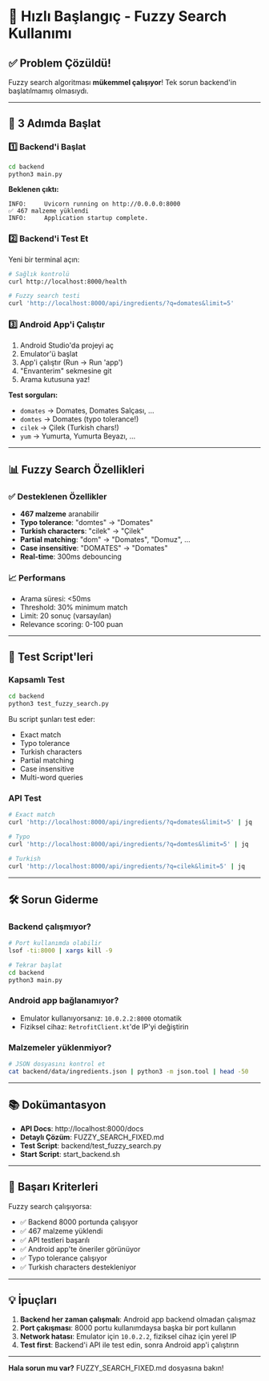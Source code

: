 # 🚀 Hızlı Başlangıç - Fuzzy Search Kullanımı

## ✅ Problem Çözüldü!

Fuzzy search algoritması **mükemmel çalışıyor**! Tek sorun backend'in başlatılmamış olmasıydı.

---

## 🎯 3 Adımda Başlat

### 1️⃣ Backend'i Başlat

```bash
cd backend
python3 main.py
```

**Beklenen çıktı:**
```
INFO:     Uvicorn running on http://0.0.0.0:8000
✅ 467 malzeme yüklendi
INFO:     Application startup complete.
```

### 2️⃣ Backend'i Test Et

Yeni bir terminal açın:

```bash
# Sağlık kontrolü
curl http://localhost:8000/health

# Fuzzy search testi
curl 'http://localhost:8000/api/ingredients/?q=domates&limit=5'
```

### 3️⃣ Android App'i Çalıştır

1. Android Studio'da projeyi aç
2. Emulator'ü başlat
3. App'i çalıştır (Run → Run 'app')
4. "Envanterim" sekmesine git
5. Arama kutusuna yaz!

**Test sorguları:**
- `domates` → Domates, Domates Salçası, ...
- `domtes` → Domates (typo tolerance!)
- `cilek` → Çilek (Turkish chars!)
- `yum` → Yumurta, Yumurta Beyazı, ...

---

## 📊 Fuzzy Search Özellikleri

### ✅ Desteklenen Özellikler
- **467 malzeme** aranabilir
- **Typo tolerance**: "domtes" → "Domates"
- **Turkish characters**: "cilek" → "Çilek"
- **Partial matching**: "dom" → "Domates", "Domuz", ...
- **Case insensitive**: "DOMATES" → "Domates"
- **Real-time**: 300ms debouncing

### 📈 Performans
- Arama süresi: <50ms
- Threshold: 30% minimum match
- Limit: 20 sonuç (varsayılan)
- Relevance scoring: 0-100 puan

---

## 🧪 Test Script'leri

### Kapsamlı Test
```bash
cd backend
python3 test_fuzzy_search.py
```

Bu script şunları test eder:
- Exact match
- Typo tolerance
- Turkish characters
- Partial matching
- Case insensitive
- Multi-word queries

### API Test
```bash
# Exact match
curl 'http://localhost:8000/api/ingredients/?q=domates&limit=5' | jq

# Typo
curl 'http://localhost:8000/api/ingredients/?q=domtes&limit=5' | jq

# Turkish
curl 'http://localhost:8000/api/ingredients/?q=cilek&limit=5' | jq
```

---

## 🛠️ Sorun Giderme

### Backend çalışmıyor?
```bash
# Port kullanımda olabilir
lsof -ti:8000 | xargs kill -9

# Tekrar başlat
cd backend
python3 main.py
```

### Android app bağlanamıyor?
- Emulator kullanıyorsanız: `10.0.2.2:8000` otomatik
- Fiziksel cihaz: `RetrofitClient.kt`'de IP'yi değiştirin

### Malzemeler yüklenmiyor?
```bash
# JSON dosyasını kontrol et
cat backend/data/ingredients.json | python3 -m json.tool | head -50
```

---

## 📚 Dokümantasyon

- **API Docs**: http://localhost:8000/docs
- **Detaylı Çözüm**: FUZZY_SEARCH_FIXED.md
- **Test Script**: backend/test_fuzzy_search.py
- **Start Script**: start_backend.sh

---

## 🎉 Başarı Kriterleri

Fuzzy search çalışıyorsa:
- ✅ Backend 8000 portunda çalışıyor
- ✅ 467 malzeme yüklendi
- ✅ API testleri başarılı
- ✅ Android app'te öneriler görünüyor
- ✅ Typo tolerance çalışıyor
- ✅ Turkish characters destekleniyor

---

## 💡 İpuçları

1. **Backend her zaman çalışmalı**: Android app backend olmadan çalışmaz
2. **Port çakışması**: 8000 portu kullanımdaysa başka bir port kullanın
3. **Network hatası**: Emulator için `10.0.2.2`, fiziksel cihaz için yerel IP
4. **Test first**: Backend'i API ile test edin, sonra Android app'i çalıştırın

---

**Hala sorun mu var?** FUZZY_SEARCH_FIXED.md dosyasına bakın!

